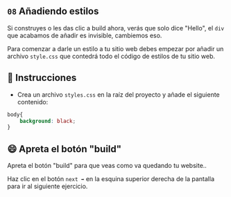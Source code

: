 ## `08` Añadiendo estilos

Si construyes o les das clic a build ahora, verás que solo dice "Hello", el `div` que acabamos de añadir es invisible, cambiemos eso.

Para comenzar a darle un estilo a tu sitio web debes empezar por añadir un archivo `style.css` que contedrá todo el código de estilos de tu sitio web.

## 📝 Instrucciones

- Crea un archivo `styles.css` en la raíz del proyecto y añade el siguiente contenido:

```css
body{
    background: black;
}
```

## 😄 Apreta el botón "build"

Apreta el botón "build" para que veas como va quedando tu website..

Haz clic en el botón `next ➡` en la esquina superior derecha de la pantalla para ir al siguiente ejercicio. 